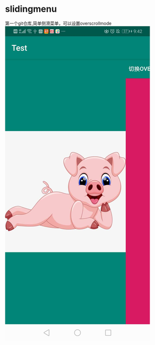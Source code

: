 # slidingmenu
第一个git仓库,简单侧滑菜单，可以设置overscrollmode
![image](https://github.com/happyharley/SlidingMenu/blob/master/introduce.jpg)

